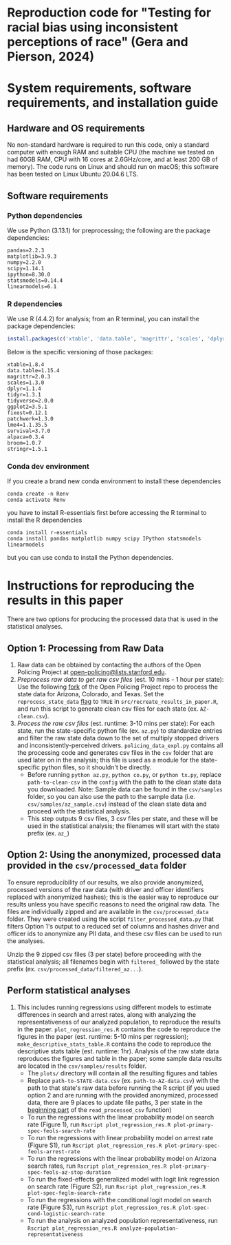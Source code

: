 # Reproduction code for "Testing for racial bias using inconsistent perceptions of race" (Gera and Pierson, 2024)

# System requirements, software requirements, and installation guide

## Hardware and OS requirements
No non-standard hardware is required to run this code, only a standard computer with enough RAM and suitable CPU (the machine we tested on had 60GB RAM, CPU with 16 cores at 2.6GHz/core, and at least 200 GB of memory). The code runs on Linux and should run on macOS; this software has been tested on Linux Ubuntu 20.04.6 LTS.

## Software requirements
### Python dependencies
We use Python (3.13.1) for preprocessing; the following are the package dependencies:
```
pandas=2.2.3
matplotlib=3.9.3
numpy=2.2.0
scipy=1.14.1
ipython=8.30.0
statsmodels=0.14.4
linearmodels=6.1
```

### R dependencies
We use R (4.4.2) for analysis; from an R terminal, you can install the package dependencies:
```R
install.packages(c('xtable', 'data.table', 'magrittr', 'scales', 'dplyr', 'tidyr', 'tidyverse', 'ggplot2', 'fixest', 'patchwork', 'lme4', 'survival', 'alpaca', 'broom', 'stringr'))
```
Below is the specific versioning of those packages:
```
xtable=1.8.4
data.table=1.15.4
magrittr=2.0.3
scales=1.3.0
dplyr=1.1.4
tidyr=1.3.1
tidyverse=2.0.0
ggplot2=3.5.1
fixest=0.12.1
patchwork=1.3.0
lme4=1.1.35.5
survival=3.7.0
alpaca=0.3.4
broom=1.0.7
stringr=1.5.1
```

### Conda dev environment
If you create a brand new conda environment to install these dependencies
```
conda create -n Renv
conda activate Renv
```
you have to install R-essentials first before accessing the R terminal to install the R dependencies
```
conda install r-essentials
conda install pandas matplotlib numpy scipy IPython statsmodels linearmodels
```
but you can use conda to install the Python dependencies.

# Instructions for reproducing the results in this paper
There are two options for producing the processed data that is used in the statistical analyses.
## Option 1: Processing from Raw Data
1. Raw data can be obtained by contacting the authors of the Open Policing Project at open-policing@lists.stanford.edu.
2. _Preprocess raw data to get raw csv files_ (est. 10 mins - 1 hour per state): Use the following [fork](https://github.com/epierson9/emma_fork_of_openpolicing_repo/tree/master) of the Open Policing Project repo to process the state data for Arizona, Colorado, and Texas. Set the `reprocess_state_data` [flag](https://github.com/epierson9/emma_fork_of_openpolicing_repo/blob/master/src/recreate_results_in_paper.R#L29) to `TRUE` in `src/recreate_results_in_paper.R`, and run this script to generate clean csv files for each state (ex. `AZ-clean.csv`).
3. _Process the raw csv files_ (est. runtime: 3-10 mins per state): For each state, run the state-specific python file (ex. `az.py`) to standardize entries and filter the raw state data down to the set of multiply stopped drivers and inconsistently-perceived drivers. `policing_data_expl.py` contains all the processing code and generates csv files in the `csv` folder that are used later on in the analysis; this file is used as a module for the state-specific python files, so it shouldn't be directly. 
    * Before running `python az.py`, `python co.py`,  or `python tx.py`, replace `path-to-clean-csv` in the `config` with the path to the clean state data you downloaded. Note: Sample data can be found in the `csv/samples` folder, so you can also use the path to the sample data (i.e. `csv/samples/az_sample.csv`) instead of the clean state data and proceed with the statistical analysis.
    * This step outputs 9 csv files, 3 csv files per state, and these will be used in the statistical analysis; the filenames will start with the state prefix (ex. `az_`)
## Option 2: Using the anonymized, processed data provided in the `csv/processed_data` folder
To ensure reproducibility of our results, we also provide anonymized, processed versions of the raw data (with driver and officer identifiers replaced with anonymized hashes); this is the easier way to reproduce our results unless you have specific reasons to need the original raw data. The files are individually zipped and are available in the `csv/processed_data` folder. They were created using the script `filter_processed_data.py` that filters Option 1's output to a reduced set of columns and hashes driver and officer ids to anonymize any PII data, and these csv files can be used to run the analyses.

Unzip the 9 zipped csv files (3 per state) before proceeding with the statistical analysis; all filenames begin with `filtered_` followed by the state prefix (ex. `csv/processed_data/filtered_az...`).
## Perform statistical analyses
1. This includes running regressions using different models to estimate differences in search and arrest rates, along with analyzing the representativeness of our analyzed population, to reproduce the results in the paper. `plot_regression_res.R` contains the code to reproduce the figures in the paper (est. runtime: 5-10 mins per regression); `make_descriptive_stats_table.R` contains the code to reproduce the descriptive stats table (est. runtime: 1hr). Analysis of the raw state data reproduces the figures and table in the paper; some sample data results are located in the `csv/samples/results` folder.
    * The `plots/` directory will contain all the resulting figures and tables
    * Replace `path-to-STATE-data.csv` (ex. `path-to-AZ-data.csv`) with the path to that state's raw data before running the R script (if you used option 2 and are running with the provided anonymized, processed data, there are 9 places to update file paths, 3 per state in the [beginning part](https://github.com/epierson9/inconsistently_perceived_race_public/blob/main/plot_regression_res.R#L54-L106) of the `read_processed_csv` function)
    * To run the regressions with the linear probability model on search rate (Figure 1), run `Rscript plot_regression_res.R plot-primary-spec-feols-search-rate`
    * To run the regressions with linear probability model on arrest rate (Figure S1), run `Rscript plot_regression_res.R plot-primary-spec-feols-arrest-rate`
    * To run the regressions with the linear probability model on Arizona search rates, run `Rscript plot_regression_res.R plot-primary-spec-feols-az-stop-duration`
    * To run the fixed-effects generalized model with logit link regression on search rate (Figure S2), run `Rscript plot_regression_res.R plot-spec-feglm-search-rate`
    * To run the regressions with the conditional logit model on search rate (Figure S3), run `Rscript plot_regression_res.R plot-spec-cond-logistic-search-rate`
    * To run the analysis on analyzed population representativeness, run `Rscript plot_regression_res.R analyze-population-representativeness`

